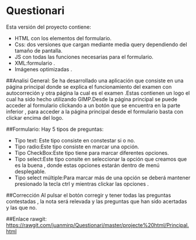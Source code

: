 # Questionari

Esta versión del proyecto contiene:
* HTML con los elementos del formulario.
* Css: dos versiones que cargan mediante media query dependiendo del tamaño de pantalla.
* JS con todas las funciones necesarias para el formulario.
* XML:formulario .
* Imágenes optimizadas .

##Analisi General:
Se ha desarrollado una aplicación que consiste en una página principal donde se explica el funcionamiento del examen con autocorreción y otra página la cual es el examen .Estas contienen un logo el cual ha sido hecho utilizando GIMP.Desde la página principal se puede acceder
al formulario clickando a un botón que se encuentra en la parte inferior , para acceder a la página principal desde el formulario basta con clickar encima del logo.

##Formulario:
Hay 5 tipos de preguntas:
* Tipo text: Este tipo consiste en constestar si o no.
* Tipo radio:Este tipo consiste en marcar una opción.
* Tipo CheckBox:Este tipo tiene para marcar diferentes opciones.
* Tipo select:Este tipo consite en seleccionar la opción que creamos que es la buena , donde estas opciones estarán dentro de menú desplegable.
* Tipo select múltiple:Para marcar más de una opción se deberá mantener presionado la tecla ctrl y mientras clickar las opciones .

##Corrección
Al pulsar el botón corregir y tener todas las preguntas contestadas , la nota será relevada y las preguntas que han sido acertadas y las que no.


##Enlace rawgit:
https://rawgit.com/juanmirp/Questionari/master/projecte%20html/Principal.html
